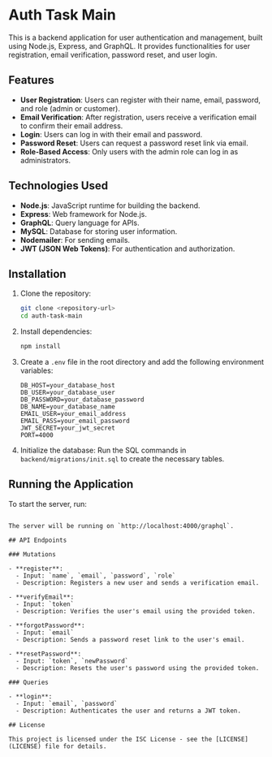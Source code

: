 # Auth Task Main

This is a backend application for user authentication and management, built using Node.js, Express, and GraphQL. It provides functionalities for user registration, email verification, password reset, and user login.

## Features

- **User Registration**: Users can register with their name, email, password, and role (admin or customer).
- **Email Verification**: After registration, users receive a verification email to confirm their email address.
- **Login**: Users can log in with their email and password.
- **Password Reset**: Users can request a password reset link via email.
- **Role-Based Access**: Only users with the admin role can log in as administrators.

## Technologies Used

- **Node.js**: JavaScript runtime for building the backend.
- **Express**: Web framework for Node.js.
- **GraphQL**: Query language for APIs.
- **MySQL**: Database for storing user information.
- **Nodemailer**: For sending emails.
- **JWT (JSON Web Tokens)**: For authentication and authorization.

## Installation

1. Clone the repository:
   ```bash
   git clone <repository-url>
   cd auth-task-main
   ```

2. Install dependencies:
   ```bash
   npm install
   ```

3. Create a `.env` file in the root directory and add the following environment variables:
   ```plaintext
   DB_HOST=your_database_host
   DB_USER=your_database_user
   DB_PASSWORD=your_database_password
   DB_NAME=your_database_name
   EMAIL_USER=your_email_address
   EMAIL_PASS=your_email_password
   JWT_SECRET=your_jwt_secret
   PORT=4000
   ```

4. Initialize the database:
   Run the SQL commands in `backend/migrations/init.sql` to create the necessary tables.

## Running the Application

To start the server, run:
```

The server will be running on `http://localhost:4000/graphql`.

## API Endpoints

### Mutations

- **register**: 
  - Input: `name`, `email`, `password`, `role`
  - Description: Registers a new user and sends a verification email.

- **verifyEmail**: 
  - Input: `token`
  - Description: Verifies the user's email using the provided token.

- **forgotPassword**: 
  - Input: `email`
  - Description: Sends a password reset link to the user's email.

- **resetPassword**: 
  - Input: `token`, `newPassword`
  - Description: Resets the user's password using the provided token.

### Queries

- **login**: 
  - Input: `email`, `password`
  - Description: Authenticates the user and returns a JWT token.

## License

This project is licensed under the ISC License - see the [LICENSE](LICENSE) file for details.